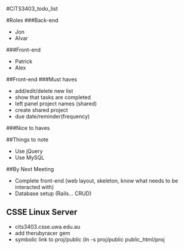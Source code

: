 #CITS3403_todo_list

#Roles
###Back-end
- Jon 
- Alvar

###Front-end
- Patrick
- Alex

##Front-end
###Must haves
- add/edit/delete new list
- show that tasks are completed
- left panel project names (shared)
- create shared project
- due date/reminder(frequency)

###Nice to haves

##Things to note
- Use jQuery
- Use MySQL

##By Next Meeting
- Complete front-end (web layout, skeleton, know what needs to be interacted with)
- Database setup (Rails... CRUD)

## CSSE Linux Server
- cits3403.csse.uwa.edu.au
- add therubyracer gem
- symbolic link to proj/public (ln -s proj/public public_html/proj 


